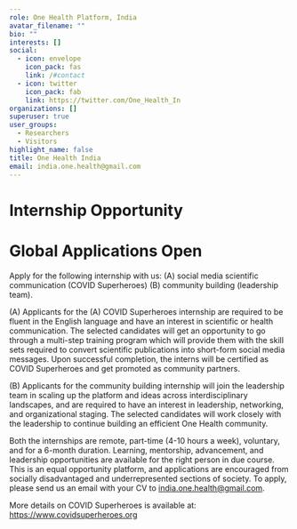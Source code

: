 ```yaml
---
role: One Health Platform, India
avatar_filename: ""
bio: ""
interests: []
social:
  - icon: envelope
    icon_pack: fas
    link: /#contact
  - icon: twitter
    icon_pack: fab
    link: https://twitter.com/One_Health_In
organizations: []
superuser: true
user_groups:
  - Researchers
  - Visitors
highlight_name: false
title: One Health India
email: india.one.health@gmail.com
---
```

# **Internship Opportunity**
# **Global Applications Open**

Apply for the following internship with us:
(A) social media scientific communication (COVID Superheroes)
(B) community building (leadership team). 

(A) Applicants for the (A) COVID Superheroes internship are required to be fluent in the English language and have an interest in scientific or health communication. The selected candidates will get an opportunity to go through a multi-step training program which will provide them with the skill sets required to convert scientific publications into short-form social media messages. Upon successful completion, the interns will be certified as COVID Superheroes and get promoted as community partners. 

(B) Applicants for the community building internship will join the leadership team in scaling up the platform and ideas across interdisciplinary landscapes, and are required to have an interest in leadership, networking, and organizational staging. The selected candidates will work closely with the leadership to continue building an efficient One Health community. 

Both the internships are remote, part-time (4-10 hours a week), voluntary, and for a 6-month duration. Learning, mentorship, advancement, and leadership opportunities are available for the right person in due course. This is an equal opportunity platform, and applications are encouraged from socially disadvantaged and underrepresented sections of society. To apply, please send us an email with your CV to india.one.health@gmail.com.

More details on COVID Superheroes is available at: https://www.covidsuperheroes.org

